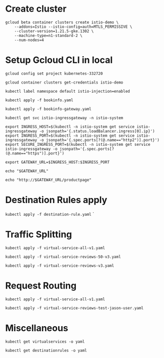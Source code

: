# Create cluster

```
gcloud beta container clusters create istio-demo \
    --addons=Istio --istio-config=auth=MTLS_PERMISSIVE \
    --cluster-version=1.21.5-gke.1302 \
    --machine-type=n1-standard-2 \
    --num-nodes=4
```

# Setup Gcloud CLI in local
`gcloud config set project kubernetes-332720`

`gcloud container clusters get-credentials istio-demo`

`kubectl label namespace default istio-injection=enabled`

`kubectl apply -f bookinfo.yaml`

`kubectl apply -f bookinfo-gateway.yaml`

`kubectl get svc istio-ingressgateway -n istio-system`

```
export INGRESS_HOST=$(kubectl -n istio-system get service istio-ingressgateway -o jsonpath='{.status.loadBalancer.ingress[0].ip}')
export INGRESS_PORT=$(kubectl -n istio-system get service istio-ingressgateway -o jsonpath='{.spec.ports[?(@.name=="http2")].port}')
export SECURE_INGRESS_PORT=$(kubectl -n istio-system get service istio-ingressgateway -o jsonpath='{.spec.ports[?(@.name=="https")].port}')
```

`export GATEWAY_URL=$INGRESS_HOST:$INGRESS_PORT`

`echo "$GATEWAY_URL"`

`echo "http://$GATEWAY_URL/productpage"`

# Destination Rules apply
`kubectl apply -f destination-rule.yaml`
`
# Traffic Splitting

`kubectl apply -f virtual-service-all-v1.yaml`

`kubectl apply -f virtual-service-reviews-50-v3.yaml`

`kubectl apply -f virtual-service-reviews-v3.yaml`


# Request Routing

`kubectl apply -f virtual-service-all-v1.yaml`

`kubectl apply -f virtual-service-reviews-test-jason-user.yaml`



# Miscellaneous
`kubectl get virtualservices -o yaml`

`kubectl get destinationrules -o yaml`

